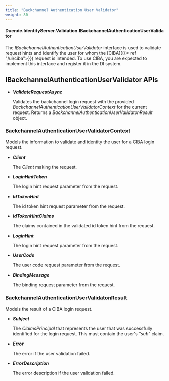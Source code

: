 ```yaml
---
title: "Backchannel Authentication User Validator"
weight: 80
---
```


#### Duende.IdentityServer.Validation.IBackchannelAuthenticationUserValidator

The *IBackchannelAuthenticationUserValidator* interface is used to validate request hints and identify the user for whom the [CIBA]({{< ref "/ui/ciba">}}) request is intended.
To use CIBA, you are expected to implement this interface and register it in the DI system.

## IBackchannelAuthenticationUserValidator APIs

* ***ValidateRequestAsync***
    
    Validates the backchannel login request with the provided *BackchannelAuthenticationUserValidatorContext* for the current request.
    Returns a *BackchannelAuthenticationUserValidatonResult* object.


### BackchannelAuthenticationUserValidatorContext
Models the information to validate and identity the user for a CIBA login request.

* ***Client***
    
    The *Client* making the request.

* ***LoginHintToken***
    
    The login hint request parameter from the request.

* ***IdTokenHint***
    
    The id token hint request parameter from the request.

* ***IdTokenHintClaims***
    
    The claims contained in the validated id token hint from the request.

* ***LoginHint***
    
    The login hint request parameter from the request.

* ***UserCode***
    
    The user code request parameter from the request.

* ***BindingMessage***
    
    The binding request parameter from the request.


### BackchannelAuthenticationUserValidatonResult
Models the result of a CIBA login request.

* ***Subject***
    
    The *ClaimsPrincipal* that represents the user that was successfully identified for the login request.
    This must contain the user's *"sub"* claim.

* ***Error***
    
    The error if the user validation failed.

* ***ErrorDescription***
    
    The error description if the user validation failed.
